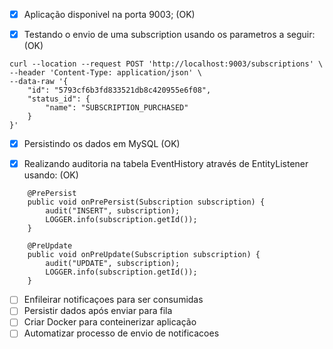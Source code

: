 - [x] Aplicação disponivel na porta 9003; (OK)

- [x] Testando o envio de uma subscription usando os parametros a seguir: (OK)

```
curl --location --request POST 'http://localhost:9003/subscriptions' \
--header 'Content-Type: application/json' \
--data-raw '{
    "id": "5793cf6b3fd833521db8c420955e6f08",
    "status_id": {
        "name": "SUBSCRIPTION_PURCHASED"
    }
}'
```


- [x] Persistindo os dados em MySQL (OK)

- [x] Realizando auditoria na tabela EventHistory através de EntityListener usando: (OK)

```
    @PrePersist
    public void onPrePersist(Subscription subscription) {
        audit("INSERT", subscription);
        LOGGER.info(subscription.getId());
    }

    @PreUpdate
    public void onPreUpdate(Subscription subscription) {
        audit("UPDATE", subscription);
        LOGGER.info(subscription.getId());
    }
```
- [ ] Enfileirar notificaçoes para ser consumidas 
- [ ] Persistir dados após enviar para fila
- [ ] Criar Docker para conteinerizar aplicação
- [ ] Automatizar processo de envio de notificacoes
